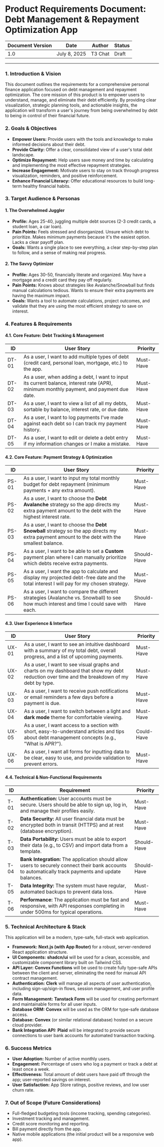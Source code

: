 # Product Requirements Document: Debt Management & Repayment Optimization App

| Document Version | Date         | Author  | Status |
| ---------------- | ------------ | ------- | ------ |
| 1.0              | July 8, 2025 | T3 Chat | Draft  |

---

### 1. Introduction & Vision

This document outlines the requirements for a comprehensive personal finance application focused on debt management and repayment optimization. The core mission of this product is to empower users to understand, manage, and eliminate their debt efficiently. By providing clear visualization, strategic planning tools, and actionable insights, the application will transform a user's journey from being overwhelmed by debt to being in control of their financial future.

### 2. Goals & Objectives

- **Empower Users:** Provide users with the tools and knowledge to make informed decisions about their debt.
- **Provide Clarity:** Offer a clear, consolidated view of a user's total debt landscape.
- **Optimize Repayment:** Help users save money and time by calculating and implementing the most effective repayment strategies.
- **Increase Engagement:** Motivate users to stay on track through progress visualization, reminders, and positive reinforcement.
- **Enhance Financial Literacy:** Offer educational resources to build long-term healthy financial habits.

### 3. Target Audience & Personas

#### 1. The Overwhelmed Juggler

- **Profile:** Ages 25-40, juggling multiple debt sources (2-3 credit cards, a student loan, a car loan).
- **Pain Points:** Feels stressed and disorganized. Unsure which debt to prioritize. Makes minimum payments because it's the easiest option. Lacks a clear payoff plan.
- **Goals:** Wants a single place to see everything, a clear step-by-step plan to follow, and a sense of making real progress.

#### 2. The Savvy Optimizer

- **Profile:** Ages 30-50, financially literate and organized. May have a mortgage and a credit card they pay off regularly.
- **Pain Points:** Knows about strategies like Avalanche/Snowball but finds manual calculations tedious. Wants to ensure their extra payments are having the maximum impact.
- **Goals:** Wants a tool to automate calculations, project outcomes, and validate that they are using the most efficient strategy to save on interest.

### 4. Features & Requirements

#### 4.1. Core Feature: Debt Tracking & Management

| ID    | User Story                                                                                                                            | Priority  |
| ----- | ------------------------------------------------------------------------------------------------------------------------------------- | --------- |
| DT-01 | As a user, I want to add multiple types of debt (credit card, personal loan, mortgage, etc.) to the app.                               | Must-Have |
| DT-02 | As a user, when adding a debt, I want to input its current balance, interest rate (APR), minimum monthly payment, and payment due date. | Must-Have |
| DT-03 | As a user, I want to view a list of all my debts, sortable by balance, interest rate, or due date.                                     | Must-Have |
| DT-04 | As a user, I want to log payments I've made against each debt so I can track my payment history.                                       | Must-Have |
| DT-05 | As a user, I want to edit or delete a debt entry if my information changes or I make a mistake.                                       | Must-Have |

#### 4.2. Core Feature: Payment Strategy & Optimization

| ID    | User Story                                                                                                                                                           | Priority    |
| ----- | -------------------------------------------------------------------------------------------------------------------------------------------------------------------- | ----------- |
| PS-01 | As a user, I want to input my total monthly budget for debt repayment (minimum payments + any extra amount).                                                           | Must-Have   |
| PS-02 | As a user, I want to choose the **Debt Avalanche** strategy so the app directs my extra payment amount to the debt with the highest interest rate.                     | Must-Have   |
| PS-03 | As a user, I want to choose the **Debt Snowball** strategy so the app directs my extra payment amount to the debt with the smallest balance.                           | Must-Have   |
| PS-04 | As a user, I want to be able to set a **Custom** payment plan where I can manually prioritize which debts receive extra payments.                                      | Should-Have |
| PS-05 | As a user, I want the app to calculate and display my projected debt-free date and the total interest I will pay for my chosen strategy.                               | Must-Have   |
| PS-06 | As a user, I want to compare the different strategies (Avalanche vs. Snowball) to see how much interest and time I could save with each.                               | Should-Have |

#### 4.3. User Experience & Interface

| ID    | User Story                                                                                                                                                           | Priority   |
| ----- | -------------------------------------------------------------------------------------------------------------------------------------------------------------------- | ---------- |
| UX-01 | As a user, I want to see an intuitive dashboard with a summary of my total debt, overall progress, and a list of upcoming payments.                                    | Must-Have  |
| UX-02 | As a user, I want to see visual graphs and charts on my dashboard that show my debt reduction over time and the breakdown of my debt by type.                          | Must-Have  |
| UX-03 | As a user, I want to receive push notifications or email reminders a few days before a payment is due.                                                                 | Must-Have  |
| UX-04 | As a user, I want to switch between a light and **dark mode** theme for comfortable viewing.                                                                           | Must-Have  |
| UX-05 | As a user, I want access to a section with short, easy-to-understand articles and tips about debt management concepts (e.g., "What is APR?").                         | Could-Have |
| UX-06 | As a user, I want all forms for inputting data to be clear, easy to use, and provide validation to prevent errors.                                                     | Must-Have  |

#### 4.4. Technical & Non-Functional Requirements

| ID   | Requirement                                                                                                                                                           | Priority    |
| ---- | --------------------------------------------------------------------------------------------------------------------------------------------------------------------- | ----------- |
| T-01 | **Authentication:** User accounts must be secure. Users should be able to sign up, log in, and manage their profiles easily.                                           | Must-Have   |
| T-02 | **Data Security:** All user financial data must be encrypted both in transit (HTTPS) and at rest (database encryption).                                                | Must-Have   |
| T-03 | **Data Portability:** Users must be able to export their data (e.g., to CSV) and import data from a template.                                                          | Should-Have |
| T-04 | **Bank Integration:** The application should allow users to securely connect their bank accounts to automatically track payments and update balances.                   | Should-Have |
| T-05 | **Data Integrity:** The system must have regular, automated backups to prevent data loss.                                                                              | Must-Have   |
| T-06 | **Performance:** The application must be fast and responsive, with API responses completing in under 500ms for typical operations.                                      | Must-Have   |

### 5. Technical Architecture & Stack

This application will be a modern, type-safe, full-stack web application.

- **Framework:** **Next.js (with App Router)** for a robust, server-rendered React application structure.
- **UI Components:** **shadcn/ui** will be used for a clean, accessible, and customizable component library built on Tailwind CSS.
- **API Layer:** **Convex Functions** will be used to create fully type-safe APIs between the client and server, eliminating the need for manual API contract management.
- **Authentication:** **Clerk** will manage all aspects of user authentication, including sign-up/sign-in flows, session management, and user profile data.
- **Form Management:** **Tanstack Form** will be used for creating performant and maintainable forms for all user inputs.
- **Database ORM:** **Convex** will be used as the ORM for type-safe database access.
- **Database:** **Convex** (or similar relational database) hosted on a secure cloud provider.
- **Bank Integration API:** **Plaid** will be integrated to provide secure connections to user bank accounts for automated transaction tracking.

### 6. Success Metrics

- **User Adoption:** Number of active monthly users.
- **Engagement:** Percentage of users who log a payment or track a debt at least once a week.
- **Effectiveness:** Total amount of debt users have paid off through the app; user-reported savings on interest.
- **User Satisfaction:** App Store ratings, positive reviews, and low user churn rate.

### 7. Out of Scope (Future Considerations)

- Full-fledged budgeting tools (income tracking, spending categories).
- Investment tracking and management.
- Credit score monitoring and reporting.
- Bill payment directly from the app.
- Native mobile applications (the initial product will be a responsive web app).
